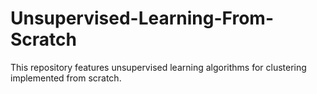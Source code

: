 # Unsupervised-Learning-From-Scratch
This repository features unsupervised learning algorithms for clustering implemented from scratch.
